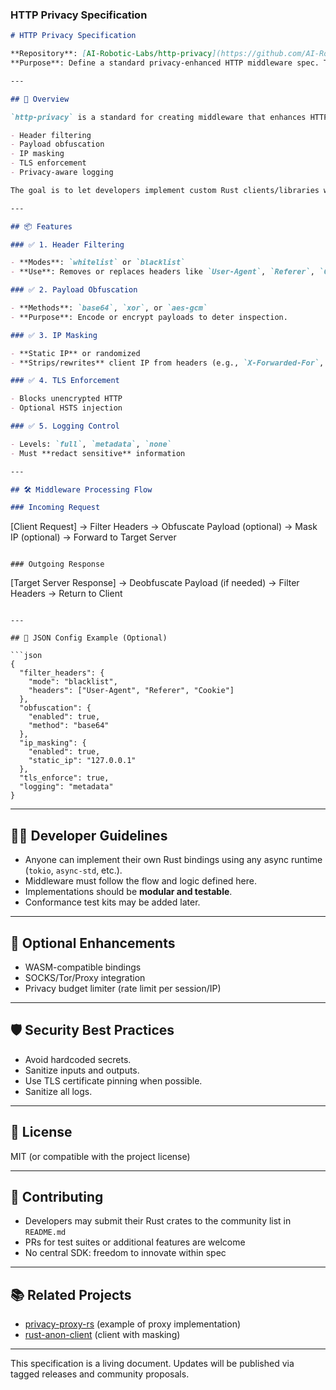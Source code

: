 ### HTTP Privacy Specification

```markdown
# HTTP Privacy Specification

**Repository**: [AI-Robotic-Labs/http-privacy](https://github.com/AI-Robotic-Labs/http-privacy)  
**Purpose**: Define a standard privacy-enhanced HTTP middleware spec. This allows developers to build their own compliant Rust bindings or clients independently.

---

## 📌 Overview

`http-privacy` is a standard for creating middleware that enhances HTTP privacy. It protects HTTP metadata and payloads using:

- Header filtering
- Payload obfuscation
- IP masking
- TLS enforcement
- Privacy-aware logging

The goal is to let developers implement custom Rust clients/libraries while conforming to the spec.

---

## 📦 Features

### ✅ 1. Header Filtering

- **Modes**: `whitelist` or `blacklist`
- **Use**: Removes or replaces headers like `User-Agent`, `Referer`, `Cookie`, `X-Forwarded-For`.

### ✅ 2. Payload Obfuscation

- **Methods**: `base64`, `xor`, or `aes-gcm`
- **Purpose**: Encode or encrypt payloads to deter inspection.

### ✅ 3. IP Masking

- **Static IP** or randomized
- **Strips/rewrites** client IP from headers (e.g., `X-Forwarded-For`, `CF-Connecting-IP`)

### ✅ 4. TLS Enforcement

- Blocks unencrypted HTTP
- Optional HSTS injection

### ✅ 5. Logging Control

- Levels: `full`, `metadata`, `none`
- Must **redact sensitive** information

---

## 🛠️ Middleware Processing Flow

### Incoming Request

```

\[Client Request]
→ Filter Headers
→ Obfuscate Payload (optional)
→ Mask IP (optional)
→ Forward to Target Server

```

### Outgoing Response

```

\[Target Server Response]
→ Deobfuscate Payload (if needed)
→ Filter Headers
→ Return to Client

````

---

## 🧪 JSON Config Example (Optional)

```json
{
  "filter_headers": {
    "mode": "blacklist",
    "headers": ["User-Agent", "Referer", "Cookie"]
  },
  "obfuscation": {
    "enabled": true,
    "method": "base64"
  },
  "ip_masking": {
    "enabled": true,
    "static_ip": "127.0.0.1"
  },
  "tls_enforce": true,
  "logging": "metadata"
}
````

---

## 🧑‍💻 Developer Guidelines

* Anyone can implement their own Rust bindings using any async runtime (`tokio`, `async-std`, etc.).
* Middleware must follow the flow and logic defined here.
* Implementations should be **modular and testable**.
* Conformance test kits may be added later.

---

## 🧰 Optional Enhancements

* WASM-compatible bindings
* SOCKS/Tor/Proxy integration
* Privacy budget limiter (rate limit per session/IP)

---

## 🛡️ Security Best Practices

* Avoid hardcoded secrets.
* Sanitize inputs and outputs.
* Use TLS certificate pinning when possible.
* Sanitize all logs.

---

## 📄 License

MIT (or compatible with the project license)

---

## 🤝 Contributing

* Developers may submit their Rust crates to the community list in `README.md`
* PRs for test suites or additional features are welcome
* No central SDK: freedom to innovate within spec

---

## 📚 Related Projects

* [privacy-proxy-rs](https://github.com/) (example of proxy implementation)
* [rust-anon-client](https://github.com/) (client with masking)

---

This specification is a living document. Updates will be published via tagged releases and community proposals.

```
